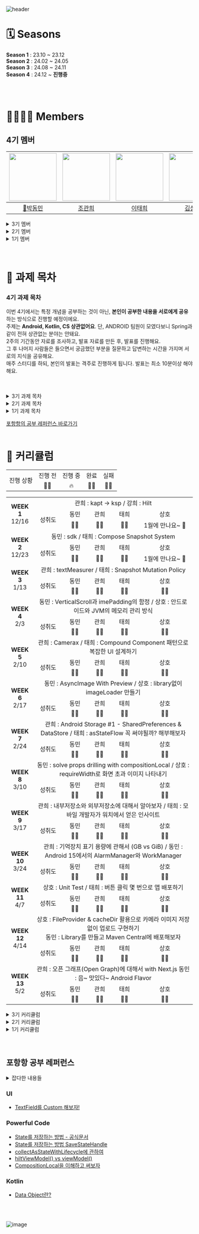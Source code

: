 ![header](https://capsule-render.vercel.app/api?type=waving&color=gradient&animation=twinkling&height=230&text=👋%20포항항%20Study&desc=Team.%20포항항ꉂꉂ(ᵔᗜᵔ*)&fontSize=40&fontAlign=50&fontAlignY=33&descSize=20&descAlign=50&descAlignY=55)  

# 🗓️ Seasons
**Season 1** : 23.10 ~ 23.12   
**Season 2** : 24.02 ~ 24.05   
**Season 3** : 24.08 ~ 24.11   
**Season 4** : 24.12 ~ **진행중**

</br>
</br>

# 👨‍👩‍👧‍👦 Members
## 4기 멤버
|<img src="https://avatars.githubusercontent.com/u/52882799?s=70&v=4" width="128" />|<img src="https://avatars.githubusercontent.com/u/90740783?v=4" width="128" />|<img src="https://avatars.githubusercontent.com/u/98825364?v=4" width="128" />| <img src="https://avatars.githubusercontent.com/u/97405341?v=4" width="128" />|
|:---------:|:---------:|:---------:|:---------:|
|[👑박동민](https://github.com/chattymin)|[조관희](https://github.com/Jokwanhee)|[이태희](https://github.com/haeti-dev)|[김상호](https://github.com/Marchbreeze)


<details>
<summary>3기 멤버</summary>

|<img src="https://avatars.githubusercontent.com/u/52882799?s=70&v=4" width="128" />|<img src="https://avatars.githubusercontent.com/u/90740783?v=4" width="128" />|<img src="https://avatars.githubusercontent.com/u/98825364?v=4" width="128" />| <img src="https://avatars.githubusercontent.com/u/97405341?v=4" width="128" />|
|:---------:|:---------:|:---------:|:---------:|
|[👑박동민](https://github.com/chattymin)|[조관희](https://github.com/Jokwanhee)|[이태희](https://github.com/haeti-dev)|[김상호](https://github.com/Marchbreeze)|
</details>

<details>
<summary>2기 멤버</summary>

|<img src="https://avatars.githubusercontent.com/u/52882799?s=70&v=4" width="128" />|<img src="https://avatars.githubusercontent.com/u/91793891?v=4" width="128" />|<img src="https://avatars.githubusercontent.com/u/90740783?v=4" width="128" />|<img src="https://avatars.githubusercontent.com/u/83583757?v=4" width="128" />| <img src="https://avatars.githubusercontent.com/u/98825364?v=4" width="128" />| 
|:---------:|:---------:|:---------:|:---------:|:---------:|
|[👑박동민](https://github.com/chattymin)|[박강희](https://github.com/stellar-halo)|[조관희](https://github.com/Jokwanhee)|[강유리](https://github.com/kangyuri1114)|[이태희](https://github.com/haeti-dev)|
</details>

<details>
<summary>1기 멤버</summary>
	
|<img src="https://avatars.githubusercontent.com/u/52882799?s=70&v=4" width="128" />|<img src="https://avatars.githubusercontent.com/u/91793891?v=4" width="128" />|<img src="https://avatars.githubusercontent.com/u/90740783?v=4" width="128" />|<img src="https://avatars.githubusercontent.com/u/83583757?v=4" width="128" />| 
|:---------:|:---------:|:---------:|:---------:|
|[👑박동민](https://github.com/chattymin)|[박강희](https://github.com/stellar-halo)|[조관희](https://github.com/Jokwanhee)|[강유리](https://github.com/kangyuri1114)|
</details>

</br>
</br>

# 🧾 과제 목차
### 4기 과제 목차
이번 4기에서는 특정 개념을 공부하는 것이 아닌, **본인이 공부한 내용을 서로에게 공유**하는 방식으로 진행할 예정이에요.   
주제는 **Android, Kotlin, CS 상관없어요**. 단, ANDROID 팀원이 모였다보니 Spring과 같이 전혀 상관없는 분야는 안돼요.   
2주의 기간동안 자료를 조사하고, 발표 자료를 만든 후, 발표를 진행해요.  
그 후 나머지 사람들은 들으면서 궁금했던 부분을 질문하고 답변하는 시간을 가지며 서로의 지식을 공유해요.   
매주 스터디를 하되, 본인의 발표는 격주로 진행하게 됩니다. 발표는 최소 10분이상 해야해요.

</br>
</br>


<details>
<summary>3기 과제 목차</summary>
매주차 : Effective Kotlin item 5개 읽고 정리해오기   
</details>

<details>
<summary>2기 과제 목차</summary>

1주차 : [MVI 공부해오기](#1주차-MVI-공부해오기)   
2주차 ~ 3주차 : [MVI + orbit을 적용한 Compose 프로젝트 클론코딩](#2주차-3주차-클론코딩)   
4주차 : [DO SOPT Android 1주차 Migration to Compose + MVI](#4주차-SOPT-1주차-마이그레이션)   
5주차 : [DO SOPT Android 2주차 Migration to Compose + MVI](#5주차-SOPT-2주차-마이그레이션)   
6주차 : [DO SOPT Android 3주차 Migration to Compose + MVI](#6주차-SOPT-3주차-마이그레이션)   
7주차 : [DO SOPT Android 4주차 Migration to Compose + MVI](#7주차-SOPT-4주차-마이그레이션)      
</details>

<details>
<summary>1기 과제 목차</summary>

1주차 : [프로필 카드 구현 ](#1주차-프로필-카드-구현)  
2주차 : [카탈로그 앱 구현 ](#2주차-카탈로그-앱-구현)  
3주차 : [만족도 조사 앱 구현 ](#3주차-만족도-조사-앱-구현)  
4주차 : [만족도 조사 앱 with 애니메이션 ](#4주차-만족도-조사-앱-with-애니메이션)   
6주차 : [rememver vs LivdData ](#6주차-remember-vs-LiveData)   
</details>

[포항항의 공부 레퍼런스 바로가기](#포항항-공부-레퍼런스)
</br>
</br>


# 🤖 커리큘럼
<table align="center" width=100%>
<tr>
	<td rowspan="2" colspan=2 align="center">
		진행 상황
	</td>
		<td align="center">
		진행 전
	</td>
	<td align="center">
		진행 중
	</td>
	<td align="center">
		완료
	</td>
	<td align="center">
		실패
	</td>
</tr>
<tr>
  <td align="center">
		👨‍💻
	</td>
	<td align="center">
		🔥
	</td>
	<td align="center">
		🙆‍♂️
	</td>
	<td align="center">
		🙅‍♀️
	</td>
</tr>
</table>


<table align="center" width=100%>
<tr>
	<td rowspan="3" colspan="2" align="center">
		<b>WEEK 1</b>
		<br>
		12/16
	</td>
	<td colspan="6" align="center">
		 관희 : kapt -> ksp / 강희 : Hilt
	</td>
</tr>
<tr>
	<td rowspan="2" colspan=2 align="center">
		성취도
	</td>
		<td align="center">
		동민
	</td>
	<td align="center">
		관희
	</td>
	<td align="center">
		태희
	</td>
	<td align="center">
		상호
	</td>
</tr>
<tr>
  <td align="center">
		🙆‍♂️
	</td>
	<td align="center">
		🙆‍♂️
	</td>
	<td align="center">
		🙆‍♂️
	</td>
	<td align="center">
		1월에 만나요~ 👋
	</td>
</tr>
<tr>
	<td rowspan="3" colspan="2" align="center">
		<b>WEEK 2</b>
		<br>
		12/23
	</td>
	<td colspan="6" align="center">
		 동민 : sdk / 태희 : Compose Snapshot System
	</td>
</tr>
<tr>
	<td rowspan="2" colspan=2 align="center">
		성취도
	</td>
		<td align="center">
		동민
	</td>
	<td align="center">
		관희
	</td>
	<td align="center">
		태희
	</td>
	<td align="center">
		상호
	</td>
</tr>
<tr>
  <td align="center">
		🙆‍♂️
	</td>
	<td align="center">
		🙆‍♂️
	</td>
	<td align="center">
		🙆‍♂️
	</td>
	<td align="center">
		1월에 만나요~ 👋
	</td>
</tr>
<tr>
	<td rowspan="3" colspan="2" align="center">
		<b>WEEK 3</b>
		<br>
		1/13
	</td>
	<td colspan="6" align="center">
		 관희 : textMeasurer / 태희 : Snapshot Mutation Policy
	</td>
</tr>
<tr>
	<td rowspan="2" colspan=2 align="center">
		성취도
	</td>
		<td align="center">
		동민
	</td>
	<td align="center">
		관희
	</td>
	<td align="center">
		태희
	</td>
	<td align="center">
		상호
	</td>
</tr>
<tr>
  <td align="center">
		🙆‍♂️
	</td>
	<td align="center">
		🙆‍♂️
	</td>
	<td align="center">
		🙆‍♂️
	</td>
	<td align="center">
		🙆‍♂️
	</td>
</tr>
<tr>
	<td rowspan="3" colspan="2" align="center">
		<b>WEEK 4</b>
		<br>
		2/3
	</td>
	<td colspan="6" align="center">
		 동민 : VerticalScroll과 imePadding의 함정 / 상호 : 안드로이드와 JVM의 메모리 관리 방식
	</td>
</tr>
<tr>
	<td rowspan="2" colspan=2 align="center">
		성취도
	</td>
		<td align="center">
		동민
	</td>
	<td align="center">
		관희
	</td>
	<td align="center">
		태희
	</td>
	<td align="center">
		상호
	</td>
</tr>
<tr>
  <td align="center">
		🙆‍♂️
	</td>
	<td align="center">
		🙆‍♂️
	</td>
	<td align="center">
		🙆‍♂️
	</td>
	<td align="center">
		🙆‍♂️
	</td>
</tr>
<tr>
	<td rowspan="3" colspan="2" align="center">
		<b>WEEK 5</b>
		<br>
		2/10
	</td>
	<td colspan="6" align="center">
		 관희 : Camerax / 태희 : Compound Component 패턴으로 복잡한 UI 설계하기
	</td>
</tr>
<tr>
	<td rowspan="2" colspan=2 align="center">
		성취도
	</td>
		<td align="center">
		동민
	</td>
	<td align="center">
		관희
	</td>
	<td align="center">
		태희
	</td>
	<td align="center">
		상호
	</td>
</tr>
<tr>
  <td align="center">
		🙆‍♂️
	</td>
	<td align="center">
		🙆‍♂️
	</td>
	<td align="center">
		🙆‍♂️
	</td>
	<td align="center">
		🙆‍♂️
	</td>
</tr>
<tr>
	<td rowspan="3" colspan="2" align="center">
		<b>WEEK 6</b>
		<br>
		2/17
	</td>
	<td colspan="6" align="center">
		 동민 : AsyncImage With Preview / 상호 : library없이 imageLoader 만들기
	</td>
</tr>
<tr>
	<td rowspan="2" colspan=2 align="center">
		성취도
	</td>
		<td align="center">
		동민
	</td>
	<td align="center">
		관희
	</td>
	<td align="center">
		태희
	</td>
	<td align="center">
		상호
	</td>
</tr>
<tr>
  <td align="center">
		🙆‍♂️
	</td>
	<td align="center">
		🙆‍♂️
	</td>
	<td align="center">
		🙆‍♂️
	</td>
	<td align="center">
		🙆‍♂️
	</td>
</tr>
<tr>
	<td rowspan="3" colspan="2" align="center">
		<b>WEEK 7</b>
		<br>
		2/24
	</td>
	<td colspan="6" align="center">
		 관희 : Android Storage #1 - SharedPreferences & DataStore / 태희 : asStateFlow 꼭 써야될까? 해부해보자
	</td>
</tr>
<tr>
	<td rowspan="2" colspan=2 align="center">
		성취도
	</td>
		<td align="center">
		동민
	</td>
	<td align="center">
		관희
	</td>
	<td align="center">
		태희
	</td>
	<td align="center">
		상호
	</td>
</tr>
<tr>
  <td align="center">
		🙆‍♂️
	</td>
	<td align="center">
		🙆‍♂️
	</td>
	<td align="center">
		🙆‍♂️
	</td>
	<td align="center">
		🙆‍♂️
	</td>
</tr>
<tr>
	<td rowspan="3" colspan="2" align="center">
		<b>WEEK 8</b>
		<br>
		3/10
	</td>
	<td colspan="6" align="center">
		 동민 : solve props drilling with compositionLocal  / 상호 : requireWidth로 화면 초과 이미지 나타내기
	</td>
</tr>
<tr>
	<td rowspan="2" colspan=2 align="center">
		성취도
	</td>
		<td align="center">
		동민
	</td>
	<td align="center">
		관희
	</td>
	<td align="center">
		태희
	</td>
	<td align="center">
		상호
	</td>
</tr>
<tr>
  <td align="center">
		🙆‍♂️
	</td>
	<td align="center">
		🙆‍♂️
	</td>
	<td align="center">
		🙆‍♂️
	</td>
	<td align="center">
		🙆‍♂️
	</td>
</tr>
<tr>
	<td rowspan="3" colspan="2" align="center">
		<b>WEEK 9</b>
		<br>
		3/17
	</td>
	<td colspan="6" align="center">
		 관희 : 내부저장소와 외부저장소에 대해서 알아보자 / 태희 : 모바일 개발자가 워치에서 얻은 인사이트
	</td>
</tr>
<tr>
	<td rowspan="2" colspan=2 align="center">
		성취도
	</td>
		<td align="center">
		동민
	</td>
	<td align="center">
		관희
	</td>
	<td align="center">
		태희
	</td>
	<td align="center">
		상호
	</td>
</tr>
<tr>
  <td align="center">
		🙆‍♂️
	</td>
	<td align="center">
		🙆‍♂️
	</td>
	<td align="center">
		🙆‍♂️
	</td>
	<td align="center">
		🙆‍♂️
	</td>
</tr>
<tr>
	<td rowspan="3" colspan="2" align="center">
		<b>WEEK 10</b>
		<br>
		3/24
	</td>
	<td colspan="6" align="center">
		 관희 : 기억장치 표기 용량에 관해서 (GB vs GiB) / 동민 : Android 15에서의 AlarmManager와 WorkManager
	</td>
</tr>
<tr>
	<td rowspan="2" colspan=2 align="center">
		성취도
	</td>
		<td align="center">
		동민
	</td>
	<td align="center">
		관희
	</td>
	<td align="center">
		태희
	</td>
	<td align="center">
		상호
	</td>
</tr>
<tr>
  <td align="center">
		🙆‍♂️
	</td>
	<td align="center">
		🙆‍♂️
	</td>
	<td align="center">
		🙆‍♂️
	</td>
	<td align="center">
		🙆‍♂️
	</td>
</tr>
<tr>
	<td rowspan="3" colspan="2" align="center">
		<b>WEEK 11</b>
		<br>
		4/7
	</td>
	<td colspan="6" align="center">
		 상호 : Unit Test / 태희 : 버튼 클릭 몇 번으로 앱 배포하기
	</td>
</tr>
<tr>
	<td rowspan="2" colspan=2 align="center">
		성취도
	</td>
		<td align="center">
		동민
	</td>
	<td align="center">
		관희
	</td>
	<td align="center">
		태희
	</td>
	<td align="center">
		상호
	</td>
</tr>
<tr>
  <td align="center">
		🙆‍♂️
	</td>
	<td align="center">
		🙆‍♂️
	</td>
	<td align="center">
		🙆‍♂️
	</td>
	<td align="center">
		🙆‍♂️
	</td>
</tr>
<tr>
	<td rowspan="3" colspan="2" align="center">
		<b>WEEK 12</b>
		<br>
		4/14
	</td>
	<td colspan="6" align="center">
		 상호 : FileProvider & cacheDir 활용으로 카메라 이미지 저장 없이 업로드 구현하기 </br>
		 동민 : Library를 만들고 Maven Central에 배포해보자
	</td>
</tr>
<tr>
	<td rowspan="2" colspan=2 align="center">
		성취도
	</td>
		<td align="center">
		동민
	</td>
	<td align="center">
		관희
	</td>
	<td align="center">
		태희
	</td>
	<td align="center">
		상호
	</td>
</tr>
<tr>
  <td align="center">
		🙆‍♂️
	</td>
	<td align="center">
		🙆‍♂️
	</td>
	<td align="center">
		🙆‍♂️
	</td>
	<td align="center">
		🙆‍♂️
	</td>
</tr>
<tr>
	<td rowspan="3" colspan="2" align="center">
		<b>WEEK 13</b>
		<br>
		5/2
	</td>
	<td colspan="6" align="center">
		 관희 : 오픈 그래프(Open Graph)에 대해서 with Next.js
		 동민 : 음~ 맛있다~ Android Flavor
	</td>
</tr>
<tr>
	<td rowspan="2" colspan=2 align="center">
		성취도
	</td>
		<td align="center">
		동민
	</td>
	<td align="center">
		관희
	</td>
	<td align="center">
		태희
	</td>
	<td align="center">
		상호
	</td>
</tr>
<tr>
  <td align="center">
		🙆‍♂️
	</td>
	<td align="center">
		🙆‍♂️
	</td>
	<td align="center">
		🙅‍♀️
	</td>
	<td align="center">
		🙆‍♂️
	</td>
</tr>
</table>




<details>
<summary>3기 커리큘럼</summary>

<table align="center" width=100%>
<tr>
	<td rowspan="3" colspan="2" align="center">
		<b>WEEK 1</b>
		<br>
		 8/12 ~ 8/18
	</td>
	<td colspan="6" align="center">
		 Effective Kotlin 1 ~ 5 공부 후 정리
	</td>
</tr>
<tr>
	<td rowspan="2" colspan=2 align="center">
		성취도
	</td>
		<td align="center">
		동민
	</td>
	<td align="center">
		관희
	</td>
	<td align="center">
		태희
	</td>
	<td align="center">
		상호
	</td>
</tr>
<tr>
  <td align="center">
		🙅‍♀️
	</td>
	<td align="center">
		🙆‍♂️
	</td>
	<td align="center">
		🙆‍♂️
	</td>
	<td align="center">
		🙆‍♂️
	</td>
</tr>
<tr>
	<td rowspan="3" colspan="2" align="center">
		<b>WEEK 2</b>
		<br>
		 8/19 ~ 8/25
	</td>
	<td colspan="6" align="center">
		 Effective Kotlin 6 ~ 10 공부 후 정리
	</td>
</tr>
<tr>
	<td rowspan="2" colspan=2 align="center">
		성취도
	</td>
		<td align="center">
		동민
	</td>
	<td align="center">
		관희
	</td>
	<td align="center">
		태희
	</td>
	<td align="center">
		상호
	</td>
</tr>
<tr>
  <td align="center">
		🙆‍♂️
	</td>
	<td align="center">
		🙆‍♂️
	</td>
	<td align="center">
		🙆‍♂️
	</td>
	<td align="center">
		🙆‍♂️
	</td>
</tr>
<tr>
	<td rowspan="3" colspan="2" align="center">
		<b>WEEK 3</b>
		<br>
		 8/26 ~ 9/1
	</td>
	<td colspan="6" align="center">
		 Effective Kotlin 11 ~ 15 공부 후 정리
	</td>
</tr>
<tr>
	<td rowspan="2" colspan=2 align="center">
		성취도
	</td>
		<td align="center">
		동민
	</td>
	<td align="center">
		관희
	</td>
	<td align="center">
		태희
	</td>
	<td align="center">
		상호
	</td>
</tr>
<tr>
  <td align="center">
		🙆‍♂️
	</td>
	<td align="center">
		🙆‍♂️
	</td>
	<td align="center">
		🙆‍♂️
	</td>
	<td align="center">
		🙆‍♂️
	</td>
</tr>
<tr>
	<td rowspan="3" colspan="2" align="center">
		<b>WEEK 4</b>
		<br>
		 9/2 ~ 9/8
	</td>
	<td colspan="6" align="center">
		 Effective Kotlin 16 ~ 20 공부 후 정리
	</td>
</tr>
<tr>
	<td rowspan="2" colspan=2 align="center">
		성취도
	</td>
		<td align="center">
		동민
	</td>
	<td align="center">
		관희
	</td>
	<td align="center">
		태희
	</td>
	<td align="center">
		상호
	</td>
</tr>
<tr>
  <td align="center">
		🙆‍♂️
	</td>
	<td align="center">
		🙆‍♂️
	</td>
	<td align="center">
		🙆‍♂️
	</td>
	<td align="center">
		🙆‍♂️
	</td>
</tr>
<tr>
	<td rowspan="3" colspan="2" align="center">
		<b>WEEK 5</b>
		<br>
		 9/9 ~ 9/15
	</td>
	<td colspan="6" align="center">
		 Effective Kotlin 21 ~ 25 공부 후 정리
	</td>
</tr>
<tr>
	<td rowspan="2" colspan=2 align="center">
		성취도
	</td>
		<td align="center">
		동민
	</td>
	<td align="center">
		관희
	</td>
	<td align="center">
		태희
	</td>
	<td align="center">
		상호
	</td>
</tr>
<tr>
  <td align="center">
		🙆‍♂️
	</td>
	<td align="center">
		🙆‍♂️
	</td>
	<td align="center">
		🙆‍♂️
	</td>
	<td align="center">
		🙆‍♂️
	</td>
</tr>
<tr>
	<td rowspan="3" colspan="2" align="center">
		<b>WEEK 6</b>
		<br>
		 9/16 ~ 9/22
	</td>
	<td colspan="6" align="center">
		 Effective Kotlin 26 ~ 30 공부 후 정리
	</td>
</tr>
<tr>
	<td rowspan="2" colspan=2 align="center">
		성취도
	</td>
		<td align="center">
		동민
	</td>
	<td align="center">
		관희
	</td>
	<td align="center">
		태희
	</td>
	<td align="center">
		상호
	</td>
</tr>
<tr>
  <td align="center">
		🙆‍♂️
	</td>
	<td align="center">
		🙆‍♂️
	</td>
	<td align="center">
		🙆‍♂️
	</td>
	<td align="center">
		🙆‍♂️
	</td>
</tr>
<tr>
	<td rowspan="3" colspan="2" align="center">
		<b>WEEK 7</b>
		<br>
		 9/23 ~ 10/3
	</td>
	<td colspan="6" align="center">
		 Effective Kotlin 31 ~ 35 공부 후 정리
	</td>
</tr>
<tr>
	<td rowspan="2" colspan=2 align="center">
		성취도
	</td>
		<td align="center">
		동민
	</td>
	<td align="center">
		관희
	</td>
	<td align="center">
		태희
	</td>
	<td align="center">
		상호
	</td>
</tr>
<tr>
  <td align="center">
		🙆‍♂️
	</td>
	<td align="center">
		🙆‍♂️
	</td>
	<td align="center">
		🙆‍♂️
	</td>
	<td align="center">
		🙆‍♂️
	</td>
</tr>
<tr>
	<td rowspan="3" colspan="2" align="center">
		<b>WEEK 8</b>
		<br>
		 10/4 ~ 10/10
	</td>
	<td colspan="6" align="center">
		 Effective Kotlin 36 ~ 39 공부 후 정리
	</td>
</tr>
<tr>
	<td rowspan="2" colspan=2 align="center">
		성취도
	</td>
		<td align="center">
		동민
	</td>
	<td align="center">
		관희
	</td>
	<td align="center">
		태희
	</td>
	<td align="center">
		상호
	</td>
</tr>
<tr>
  <td align="center">
		🙆‍♂️
	</td>
	<td align="center">
		🙆‍♂️
	</td>
	<td align="center">
		🙆‍♂️
	</td>
	<td align="center">
		🙅‍♀️
	</td>
</tr>
<tr>
	<td rowspan="3" colspan="2" align="center">
		<b>WEEK 9</b>
		<br>
		 10/11 ~ 10/17
	</td>
	<td colspan="6" align="center">
		 Effective Kotlin 40 ~ 44 공부 후 정리
	</td>
</tr>
<tr>
	<td rowspan="2" colspan=2 align="center">
		성취도
	</td>
		<td align="center">
		동민
	</td>
	<td align="center">
		관희
	</td>
	<td align="center">
		태희
	</td>
	<td align="center">
		상호
	</td>
</tr>
<tr>
  <td align="center">
		🙆‍♂️
	</td>
	<td align="center">
		🙆‍♂️
	</td>
	<td align="center">
		🙆‍♂️
	</td>
	<td align="center">
		🙆‍♂️
	</td>
</tr>
	
<tr>
	<td colspan="9" align="center">
		 시험기간이슈로 이번주는 쉬어가요~ 👨‍🎓
	</td>
</tr>

<tr>
	<td rowspan="3" colspan="2" align="center">
		<b>WEEK 10</b>
		<br>
		 10/25 ~ 10/31
	</td>
	<td colspan="6" align="center">
		 Effective Kotlin 45 ~ 48 공부 후 정리
	</td>
</tr>
<tr>
	<td rowspan="2" colspan=2 align="center">
		성취도
	</td>
		<td align="center">
		동민
	</td>
	<td align="center">
		관희
	</td>
	<td align="center">
		태희
	</td>
	<td align="center">
		상호
	</td>
</tr>
<tr>
  <td align="center">
		🙆‍♂️
	</td>
	<td align="center">
		🙆‍♂️
	</td>
	<td align="center">
		🙆‍♂️
	</td>
	<td align="center">
		🙆‍♂️
	</td>
</tr>

<tr>
	<td rowspan="3" colspan="2" align="center">
		<b>WEEK 11</b>
		<br>
		 11/1 ~ 11/7
	</td>
	<td colspan="6" align="center">
		 Effective Kotlin 49 ~ 52 공부 후 정리
	</td>
</tr>
<tr>
	<td rowspan="2" colspan=2 align="center">
		성취도
	</td>
		<td align="center">
		동민
	</td>
	<td align="center">
		관희
	</td>
	<td align="center">
		태희
	</td>
	<td align="center">
		상호
	</td>
</tr>
<tr>
  <td align="center">
		🙆‍♂️
	</td>
	<td align="center">
		🙆‍♂️
	</td>
	<td align="center">
		🙆‍♂️
	</td>
	<td align="center">
		🙅‍♀️
	</td>
</tr>

<tr>
	<td colspan="9" align="center">
		<b>< 포항항 3기 스터디 종료!! ></b>
		<br>
		 여기까지 함께하신 모든분들의 열정에 박수를 보냅니다 👏
	</td>
	<br/>
</tr>
</table>
</details>



<details>
<summary>2기 커리큘럼</summary>

<table align="center" width=100%>
<tr>
	<td rowspan="4" colspan="2" align="center">
		<b>WEEK 1</b>
		<br>
		 2/14 ~ 2/23
	</td>
	<td colspan="7" align="center">
		 MVI란 무엇일까? 어떻게 쓰고, 왜 쓰는지 공부해오기
	</td>
</tr>
<tr>
	<td colspan=2 align="center">
		과제
	</td>
	<td colspan=5 align="center">
	  	대면 발표 자료 준비 및 발표
  	</td>
</tr>
<tr>
	<td rowspan="2" colspan=2 align="center">
		성취도
	</td>
		<td align="center">
		동민
	</td>
	<td align="center">
		강희
	</td>
	<td align="center">
		관희
	</td>
	<td align="center">
		유리
	</td>
	<td align="center">
		??
	</td>
</tr>
<tr>
  <td align="center">
		🙆‍♂️
	</td>
	<td align="center">
		🙆‍♂️
	</td>
	<td align="center">
		🙆‍♂️
	</td>
	<td align="center">
		🙆‍♂️
	</td>
	<td align="center">
		??
	</td>
</tr>
<tr>
	<td rowspan="4" colspan="2" align="center">
		<b>WEEK 2 ~ WEEK 3</b>
		<br>
		 2/24 ~ 3/5
	</td>
	<td colspan="7" align="center">
		 Compose + orbit 프로젝트 클론코딩하기
	</td>
</tr>
<tr>
	<td colspan=2 align="center">
		과제
	</td>
	<td colspan=5 align="center">
	  	야무지게 구현해오기
  	</td>
</tr>
<tr>
	<td rowspan="2" colspan=2 align="center">
		성취도
	</td>
		<td align="center">
		동민
	</td>
	<td align="center">
		강희
	</td>
	<td align="center">
		관희
	</td>
	<td align="center">
		유리
	</td>
	<td align="center">
		태희
	</td>
</tr>
<tr>
  <td align="center">
		🙆‍♂️
	</td>
	<td align="center">
		🙅‍♀️
	</td>
	<td align="center">
		🙆‍♂️
	</td>
	<td align="center">
		🙆‍♂️
	</td>
	<td align="center">
		🙅‍♀️
	</td>
</tr>
<tr>
	<td rowspan="4" colspan="2" align="center">
		<b>WEEK 4</b>
		<br>
		 3/6 ~ 3/12
	</td>
	<td colspan="7" align="center">
		 <b>SOPT 1주차</b> 내용 적용하여 Compose + MVI로 코드구현
	</td>
</tr>
<tr>
	<td colspan=2 align="center">
		과제
	</td>
	<td colspan=5 align="center">
	  	야무지게 구현해오기
  	</td>
</tr>
<tr>
	<td rowspan="2" colspan=2 align="center">
		성취도
	</td>
		<td align="center">
		동민
	</td>
	<td align="center">
		강희
	</td>
	<td align="center">
		관희
	</td>
	<td align="center">
		유리
	</td>
	<td align="center">
		태희
	</td>
</tr>
<tr>
  <td align="center">
		🙆‍♂️
	</td>
	<td align="center">
		🙅‍♀️
	</td>
	<td align="center">
		🙆‍♂️
	</td>
	<td align="center">
		🙆‍♂️
	</td>
	<td align="center">
		🙆‍♂️
	</td>
</tr>
<tr>
	<td rowspan="4" colspan="2" align="center">
		<b>WEEK 5</b>
		<br>
		 3/13 ~ 3/19
	</td>
	<td colspan="7" align="center">
		 <b>SOPT 2주차</b> 내용 적용하여 Compose + MVI로 코드구현
	</td>
</tr>
<tr>
	<td colspan=2 align="center">
		과제
	</td>
	<td colspan=5 align="center">
	  	야무지게 구현해오기
  	</td>
</tr>
<tr>
	<td rowspan="2" colspan=2 align="center">
		성취도
	</td>
		<td align="center">
		동민
	</td>
	<td align="center">
		강희
	</td>
	<td align="center">
		관희
	</td>
	<td align="center">
		유리
	</td>
	<td align="center">
		태희
	</td>
</tr>
<tr>
  <td align="center">
		🙆‍♂️
	</td>
	<td align="center">
		🙅‍♀️
	</td>
	<td align="center">
		🙆‍♂️
	</td>
	<td align="center">
		🙆‍♂️
	</td>
	<td align="center">
		🙆‍♂️
	</td>
</tr>
<tr>
	<td rowspan="4" colspan="2" align="center">
		<b>WEEK 6</b>
		<br>
		 3/20 ~ 3/26
	</td>
	<td colspan="7" align="center">
		 <b>SOPT 3주차</b> 내용 적용하여 Compose + MVI로 코드구현
	</td>
</tr>
<tr>
	<td colspan=2 align="center">
		과제
	</td>
	<td colspan=5 align="center">
	  	야무지게 구현해오기
  	</td>
</tr>
<tr>
	<td rowspan="2" colspan=2 align="center">
		성취도
	</td>
		<td align="center">
		동민
	</td>
	<td align="center">
		강희
	</td>
	<td align="center">
		관희
	</td>
	<td align="center">
		유리
	</td>
	<td align="center">
		태희
	</td>
</tr>
<tr>
  <td align="center">
		🙆‍♂️
	</td>
	<td align="center">
		🙅‍♀️
	</td>
	<td align="center">
		🙆‍♂️
	</td>
	<td align="center">
		🙅‍♀️
	</td>
	<td align="center">
		🙆‍♂️
	</td>
</tr>
<tr>
	<td colspan="9" align="center">
		<b>< 중간고사 대비기간></b>
		<br>
		 2주 동안 스터디도 쉬어갑니다 👋🏻
	</td>
	<br/>
</tr>
<tr>
	<td rowspan="4" colspan="2" align="center">
		<b>WEEK 7</b>
		<br>
		 4/10 ~ 4/16
	</td>
	<td colspan="7" align="center">
		 <b>SOPT 4주차</b> 내용 적용하여 Compose + MVI로 코드구현
	</td>
</tr>
<tr>
	<td colspan=2 align="center">
		과제
	</td>
	<td colspan=5 align="center">
	  	야무지게 구현해오기
  	</td>
</tr>
<tr>
	<td rowspan="2" colspan=2 align="center">
		성취도
	</td>
		<td align="center">
		동민
	</td>
	<td align="center">
		강희
	</td>
	<td align="center">
		관희
	</td>
	<td align="center">
		유리
	</td>
	<td align="center">
		태희
	</td>
</tr>
<tr>
  <td align="center">
		🙅‍♀️
	</td>
	<td align="center">
		🙅‍♀️
	</td>
	<td align="center">
		🙆‍♂️
	</td>
	<td align="center">
		🙆‍♂️
	</td>
	<td align="center">
		🙆‍♂️
	</td>
</tr>
<tr>
	<td colspan="9" align="center">
		<b>< 포항항 2기 스터디 종료!! ></b>
		<br>
		 여기까지 함께하신 모든분들의 열정에 박수를 보냅니다 👏
	</td>
	<br/>
</tr>
</table>
</details>

<details>
<summary>1기 커리큘럼</summary>

<table align="center" width=100%>
<tr>
	<td rowspan="4" colspan="2" align="center">
		<b>WEEK 1</b>
		<br>
		 10/11 ~ 10/19
	</td>
	<td colspan="6" align="center">
		 Compose의 기본 컴포넌트들</br>
     Text, Button, Modifier, Surface, Box, Row, Column, BoxWithConstrints, Image, Network Image
	</td>
</tr>
<tr>
	<td colspan=2 align="center">
		과제
	</td>
	<td colspan=4 align="center">
	  	프로필 카드 구현
  	</td>
</tr>
<tr>
	<td rowspan="2" colspan=2 align="center">
		성취도
	</td>
		<td align="center">
		동민
	</td>
	<td align="center">
		강희
	</td>
	<td align="center">
		관희
	</td>
	<td align="center">
		유리
	</td>
</tr>
<tr>
  <td align="center">
		🙆‍♂️
	</td>
	<td align="center">
		🙆‍♂️
	</td>
	<td align="center">
		🙆‍♂️
	</td>
	<td align="center">
		🙆‍♂️
	</td>
</tr>
<tr>
	<td colspan=8>
	</td>
</tr>
<tr>
	<td colspan="8" align="center">
		<b>< 중간고사 대비기간></b>
		<br>
		 1주 동안 스터디도 쉬어갑니다 👋🏻
	</td>
	<br/>
</tr>
<tr>
	<td colspan=11>
	</td>
</tr>
<tr>
	<td rowspan="4" colspan="2" align="center">
		<b>WEEK 2</b>
		<br>
		 10/26 ~ 11/02
	</td>
	<td colspan="6" align="center">
    Recomposition이란?</br>
    Checkbox, TextField, TopAppBar, Slot API, Scaffold 사용법
	</td>
</tr>
<tr>
	<td colspan=2 align="center">
		과제
	</td>
	<td colspan=4 align="center">
		카탈로그 앱 구현하기
  </td>
</tr>
<tr>
	<td rowspan="2" colspan=2 align="center">
		성취도
	</td>
		<td align="center">
		동민
	</td>
	<td align="center">
		강희
	</td>
	<td align="center">
		관희
	</td>
	<td align="center">
		유리
	</td>
</tr>
<tr>
  <td align="center">
		🙆‍♂️
	</td>
	<td align="center">
		🙆‍♂️
	</td>
	<td align="center">
		🙆‍♂️
	</td>
	<td align="center">
		🙆‍♂️
	</td>
</tr>
<tr>
	<td colspan=8>
	</td>
</tr>
<tr>
	<td rowspan="4" colspan="2" align="center">
		<b>WEEK 3</b>
		<br>
		 11/3 ~ 11/9
	</td>
	<td colspan="6" align="center">
    Canvas, Dialog, Custom Dialog</br>
    DropDownMenu, SnackBakr, BottomAppBar
	</td>
</tr>
<tr>
	<td colspan=2 align="center">
		과제
	</td>
	<td colspan=4 align="center">
		만족도 조사 앱 구현하기
  </td>
</tr>
<tr>
	<td rowspan="2" colspan=2 align="center">
		성취도
	</td>
		<td align="center">
		동민
	</td>
	<td align="center">
		강희
	</td>
	<td align="center">
		관희
	</td>
	<td align="center">
		유리
	</td>
</tr>
<tr>
  <td align="center">
		🙆‍♂️
	</td>
	<td align="center">
		🙅‍♀️
	</td>
	<td align="center">
		🙆‍♂️
	</td>
	<td align="center">
		🙆‍♂️
	</td>
</tr>
<tr>
	<td colspan=8>
	</td>
</tr>
<tr>
	<td rowspan="4" colspan="2" align="center">
		<b>WEEK 4</b>
		<br>
		 11/10 ~ 11/16
	</td>
	<td colspan="6" align="center">
     애니메이션</br>
		 State와 State Hoisting
	</td>
</tr>
<tr>
	<td colspan=2 align="center">
		과제
	</td>
	<td colspan=4 align="center">
		만족도 조사 앱 with 애니메이션
  </td>
</tr>
<tr>
	<td rowspan="2" colspan=2 align="center">
		성취도
	</td>
		<td align="center">
		동민
	</td>
	<td align="center">
		강희
	</td>
	<td align="center">
		관희
	</td>
	<td align="center">
		유리
	</td>
</tr>
<tr>
  <td align="center">
		🙆‍♂️
	</td>
	<td align="center">
		🙅‍♀️
	</td>
	<td align="center">
		🙆‍♂️
	</td>
	<td align="center">
		🙆‍♂️
	</td>
</tr>
<tr>
	<td colspan=8>
	</td>
</tr>
<tr>
	<td rowspan="4" colspan="2" align="center">
		<b>WEEK 5</b>
		<br>
		 11/17 ~ 11/23
	</td>
	<td colspan="6" align="center">
		 부수효과 1</br>
     부수효과 2
	</td>
</tr>
<tr>
	<td colspan=2 align="center">
		과제
	</td>
	<td colspan=4 align="center">
	  합동세미나를 위해 쉬어갑니다!
  </td>
</tr>
<tr>
	<td rowspan="2" colspan=2 align="center">
		성취도
	</td>
		<td align="center">
		동민
	</td>
	<td align="center">
		강희
	</td>
	<td align="center">
		관희
	</td>
	<td align="center">
		유리
	</td>
</tr>
<tr>
  <td align="center">
		🙆‍♂️
	</td>
	<td align="center">
		🙆‍♂️
	</td>
	<td align="center">
		🙆‍♂️
	</td>
	<td align="center">
		🙆‍♂️
	</td>
</tr>
<tr>
	<td colspan=8>
	</td>
</tr>
<tr>
	<td rowspan="4" colspan="2" align="center">
		<b>WEEK 6</b>
		<br>
		 11/24 ~ 11/30
	</td>
	<td colspan="6" align="center">
		 ViewModel, LiveData 연동</br>
     CompositionLocal, Theme
	</td>
</tr>
<tr>
	<td colspan=2 align="center">
		과제
	</td>
	<td colspan=4 align="center">
		Jetpack Compose에서 LiveData or Flow를 왜 remember가 있는데 쓸까?
  </td>
</tr>
<tr>
	<td rowspan="2" colspan=2 align="center">
		성취도
	</td>
		<td align="center">
		동민
	</td>
	<td align="center">
		강희
	</td>
	<td align="center">
		관희
	</td>
	<td align="center">
		유리
	</td>
</tr>
<tr>
  <td align="center">
		🙆‍♂️
	</td>
	<td align="center">
		🙆‍♂️
	</td>
	<td align="center">
		🙆‍♂️
	</td>
	<td align="center">
		🙆‍♂️
	</td>
</tr>
<tr>
	<td colspan=8>
	</td>
</tr>
<tr>
	<td rowspan="4" colspan="2" align="center">
		<b>WEEK 7</b>
		<br>
		 12/01 ~ 12/07
	</td>
	<td colspan="6" align="center">
		네비게이션 </br>
    DI(의존성 주입), Unidirectional Data Flow
	</td>
</tr>
<tr>
	<td colspan=2 align="center">
		과제
	</td>
	<td colspan=4 align="center">
		앱잼 야무지게 하고 단톡방에 자랑하기!!
  </td>
</tr>
<tr>
	<td rowspan="2" colspan=2 align="center">
		성취도
	</td>
		<td align="center">
		동민
	</td>
	<td align="center">
		강희
	</td>
	<td align="center">
		관희
	</td>
	<td align="center">
		유리
	</td>
</tr>
<tr>
  <td align="center">
		🔥
	</td>
	<td align="center">
		🔥
	</td>
	<td align="center">
		🔥
	</td>
	<td align="center">
		🔥
	</td>
</tr>
<tr>
	<td colspan=8>
	</td>
</tr>
<tr>
	<td colspan="8" align="center">
		<b>< 스터디 종료!! ></b>
		<br>
		 여기까지 함께하신 모든분들의 열정에 박수를 보냅니다 👏
	</td>
	<br/>
</tr>
<tr>
	<td colspan=8>
	</td>
</tr>
<tr>
	<td rowspan="4" colspan="2" align="center">
		<b>도전과제</b>
		<br>
		 자율 수행
	</td>
	<td colspan="6" align="center">
		 인트로, 수명주기 </br>  
     렌더링 단계, Stability
	</td>
</tr>
<tr>
	<td colspan=2 align="center">
		과제
	</td>
	<td colspan=4 align="center">
		미정
  </td>
</tr>
<tr>
	<td rowspan="2" colspan=2 align="center">
		성취도
	</td>
		<td align="center">
		동민
	</td>
	<td align="center">
		강희
	</td>
	<td align="center">
		관희
	</td>
	<td align="center">
		유리
	</td>
</tr>
<tr>
  <td align="center">
		👨‍💻
	</td>
	<td align="center">
		👩‍💻
	</td>
	<td align="center">
		👨‍💻
	</td>
	<td align="center">
		👩‍💻
	</td>
</tr>
<tr>
	<td colspan=8>
	</td>
</tr>
<tr>
	<td rowspan="4" colspan="2" align="center">
		<b>심화과제</b>
		<br>
		 자율 수행
	</td>
	<td colspan="6" align="center">
		 성능 최적화 실습
	</td>
</tr>
<tr>
	<td colspan=2 align="center">
		과제
	</td>
	<td colspan=4 align="center">
		미정
  </td>
</tr>
<tr>
	<td rowspan="2" colspan=2 align="center">
		성취도
	</td>
		<td align="center">
		동민
	</td>
	<td align="center">
		강희
	</td>
	<td align="center">
		관희
	</td>
	<td align="center">
		유리
	</td>
</tr>
<tr>
  <td align="center">
		👨‍💻
	</td>
	<td align="center">
		👩‍💻
	</td>
	<td align="center">
		👨‍💻
	</td>
	<td align="center">
		👩‍💻
	</td>
</tr>
<tr>
	<td colspan=8>
	</td>
</tr>
</table>

</details>

<br>
<br>

## 포항항 공부 레퍼런스

<details>
<summary>잡다한 내용들</summary>

### 1주차 MVI 공부해오기
[동민 : MVI란 무엇일까?](https://buttered-joggers-9b8.notion.site/1-MVI-ed19c06a33094f6893692ebf7e0efa37?pvs=4)   
[강희 : 나도한다. MVI](https://buttered-joggers-9b8.notion.site/MVI-00451c637f964fff8c51cfea8deca32f?pvs=4)   
[관희 : MVI](https://buttered-joggers-9b8.notion.site/MVI-0cca9eb47f2141e8a0b52aa333a8f5a3?pvs=4)   
[유리 : MVI에 대해서](https://buttered-joggers-9b8.notion.site/1-MVI-2069c3a821804e42b94875711f46dd81?pvs=4)    
</br>
</br>
</br>

### 2주차 3주차 클론코딩
[Orbit MVI](https://orbit-mvi.org/)공부해오기[(github)](https://github.com/orbit-mvi/orbit-mvi)   
[MVI Project](https://github.com/kaleidot725/Jetpack-Compose-Orbit-MVI-Demo) 클론 코딩 하기   

koin -> Hilt 마이그레이션은 자유!   
예시는 멀티모듈을 사용했지만, 싱글모듈로 구현해도 됩니다   

</br>

조관희의 꿀팁공유   
- [intent Deep Dive with Orbit DSL](https://buttered-joggers-9b8.notion.site/intent-Deep-Dive-with-Orbit-DSL-947901f21b16431d87aa5fdb89c858ba?pvs=4)
- [reduce Deep Dive with Orbit DSL](https://buttered-joggers-9b8.notion.site/reduce-Deep-Dive-with-Orbit-DSL-e5bc40bade624643a75774427402f2d2?pvs=4)
- [postSideEffect Deep Dive with Orbit DSL](https://buttered-joggers-9b8.notion.site/postSideEffect-Deep-Dive-with-Orbit-DSL-f05b8aa7cd804f2bb562fce830520f23?pvs=4)

</br>
</br>

### 4주차 SOPT 1주차 마이그레이션
![image](https://github.com/Pohanghang-Compose/.github/assets/52882799/9a9e0328-5173-424b-b2ce-e0cb2b7a3f26)
![image](https://github.com/Pohanghang-Compose/.github/assets/52882799/30e5c27e-7638-4b47-b7bd-7b4597d202cb)
![image](https://github.com/Pohanghang-Compose/.github/assets/52882799/db7f9ddd-c433-4568-8cf9-41bbcebe4304)
</br>
</br>
</br>

### 5주차 SOPT 2주차 마이그레이션
![스크린샷 2024-03-13 오후 10 13 42](https://github.com/Pohanghang-Compose/.github/assets/52882799/802d8625-a858-41f8-89de-822705e17f49)
![스크린샷 2024-03-13 오후 10 13 06](https://github.com/Pohanghang-Compose/.github/assets/52882799/1e69597e-a28d-49b5-989c-c152077bf223)
</br>
</br>
</br>

### 6주차 SOPT 3주차 마이그레이션
<img width="756" alt="image" src="https://github.com/Pohanghang-Compose/.github/assets/52882799/36513043-0301-4483-9510-c67799fa3dc6">    

이것만 하면 아쉽겠죠!   
기존 코드들 야무지게 정리하고 MVI스럽게!!!   
레퍼런스 많이많이 찾아보고 오깅~
</br>
</br>
</br>

### 7주차 SOPT 4주차 마이그레이션
<img width="718" alt="image" src="https://github.com/Pohanghang-Compose/.github/assets/52882799/634f2560-425f-4cf1-8552-54fafe6afe9a">   

[링크](https://reqres.in/)에 있는 api를 활용하기.   
서버통신의 경우 방법은 자유입니다. ex) enqueue, hilt, repository pattern 등...   
단, mvi스럽게 짜는 것이 과제입니다!

## 1기 과제
### 1주차 프로필 카드 구현 
<img width="480" alt="compose 과제" src="https://github.com/Pohanghang-Compose/.github/assets/52882799/70cca1a8-ae47-40ec-af23-456a1f875ea2">  
<br>

조건   
위 프로필 카드 클론코딩하기   
이미지는 [coil 라이브러리](https://github.com/coil-kt/coil) 활용하여 이미지 로딩하기!   
<br>
<br>

### 2주차 카탈로그 앱 구현   
https://github.com/Pohanghang-Compose/.github/assets/52882799/3b5b5e25-6b4b-4b1b-80e9-4c92ad7f49ec


구현 조건  
1. Card 레이아웃을 활용해서 화면 구성하기
2. item 객체를 만들고, 객체 배열을 만들기
3. LazyColumn과 item 배열을 활용하여 영상과 비슷한 카탈로그 만들기~
4. 이미지는 coil 라이브러리를 활용해서!!!
</br>
화면에 들어가는 내용은 자유! 단, 최소 이미지와 텍스트는 들어가야함!  

</br>
</br>  

### 3주차 만족도 조사 앱 구현   
https://github.com/Pohanghang-Compose/.github/assets/52882799/20ac7b2a-92bb-41f2-bfd7-e3ac513a7680

구현 조건  
1. Canvas를 활용하여 custom ProgrgrassBar 구현
2. Dialog 사용
3. DropDownMenu 구현
4. 해당 기술을 사용했다면 나머진 자유!!

</br>
</br>  

### 4주차 만족도 조사 앱 with 애니메이션   
https://github.com/Pohanghang-Compose/.github/assets/52882799/11798891-e199-4544-864a-b517b82f7759

구현 조건
1. 3주차 과제를 활용하여 Dailog가 아닌 메인화면에 그대로 나타나게 할 것
2. 별점을 선택할 시 별이 **좌측에서 우측으로** 하나씩 나타나야하고, CustomProgressBar도 **실시간으로 조금씩** 변경되어야함.
3. 별점을 5점에서 1점으로 변경하였을 때 **우측에서 좌측으로** 하나씩 줄어들어야한다. 당연히 점수도 정상적으로 반영돼야겠죠?   

<br>
<br>


### 6주차 rememver vs LivdData 
Compose에는 remember가 있는데 왜 Flow랑 LiveData를 쓸까?   
확실한 근거와 함께 조사해오기!!   

</details>

### UI
- [TextField를 Custom 해보자!](https://medium.com/sungbinland/jetpack-compose-%EB%82%98%EB%A7%8C%EC%9D%98-textfield-%EB%A7%8C%EB%93%A4%EA%B8%B0-1d117b37d2a7)

### Powerful Code 
- [State를 저장하는 방법 - 공식문서](https://developer.android.com/jetpack/compose/state-saving)
- [State를 저장하는 방법 SaveStateHandle](https://pluu.github.io/blog/android/2020/02/20/savedstatehandle/)
- [collectAsStateWithLifecycle에 관하여](https://medium.com/hongbeomi-dev/jetpack-compose%EC%97%90%EC%84%9C-flow%EB%A5%BC-%EC%95%88%EC%A0%84%ED%95%98%EA%B2%8C-%EC%82%AC%EC%9A%A9%ED%95%98%EA%B8%B0-a394a679909b)
- [hiltViewModel() vs viewModel()](https://medium.com/kenneth-android/compose-hiltviewmodel-%EA%B3%BC-viewmodel-%EC%B0%A8%EC%9D%B4-6d5412efcb19)
- [CompositionLocal을 이해하고 써보자](https://naemamdaelo.tistory.com/entry/Android-Jetpack-Comopse%EC%9D%98-CompositionLocal%EC%9D%84-%EC%9D%B4%ED%95%B4%ED%95%98%EA%B3%A0-%EC%8D%A8%EB%B3%B4%EC%9E%90)

### Kotlin
- [Data Object란?](https://twozerozero.medium.com/%EC%BD%94%ED%8B%80%EB%A6%B0-1-9-0-%EB%B6%80%ED%84%B0-%EC%B6%94%EA%B0%80%EB%90%9C-data-object-%ED%83%80%EC%9E%85-%EC%95%8C%EC%95%84%EB%B3%B4%EA%B8%B0-b22d9ab1d0eb)

<br>
<br>

![image](https://github.com/Pohanghang-Compose/.github/assets/52882799/9de39917-1fe3-42d7-8dea-6cf35622728b)

